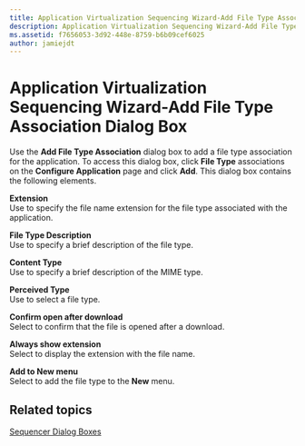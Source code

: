 ```yaml
---
title: Application Virtualization Sequencing Wizard-Add File Type Association Dialog Box
description: Application Virtualization Sequencing Wizard-Add File Type Association Dialog Box
ms.assetid: f7656053-3d92-448e-8759-b6b09cef6025
author: jamiejdt
---
```


# Application Virtualization Sequencing Wizard-Add File Type Association Dialog Box


Use the **Add File Type Association** dialog box to add a file type association for the application. To access this dialog box, click **File Type** associations on the **Configure Application** page and click **Add**. This dialog box contains the following elements.

<a href="" id="extension"></a>**Extension**  
Use to specify the file name extension for the file type associated with the application.

<a href="" id="file-type-description"></a>**File Type Description**  
Use to specify a brief description of the file type.

<a href="" id="content-type"></a>**Content Type**  
Use to specify a brief description of the MIME type.

<a href="" id="perceived-type"></a>**Perceived Type**  
Use to select a file type.

<a href="" id="confirm-open-after-download"></a>**Confirm open after download**  
Select to confirm that the file is opened after a download.

<a href="" id="always-show-extension"></a>**Always show extension**  
Select to display the extension with the file name.

<a href="" id="add-to-new-menu"></a>**Add to New menu**  
Select to add the file type to the **New** menu.

## Related topics


[Sequencer Dialog Boxes](sequencer-dialog-boxes.md)

 

 





